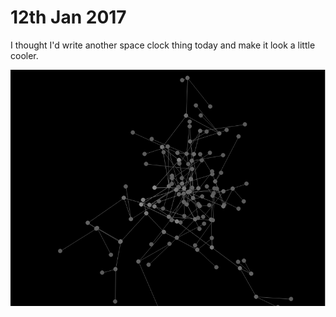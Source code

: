 # 12th Jan 2017

I thought I'd write another space clock thing today and make it look a little cooler.

![Screenshot](screenshot.png) 
